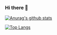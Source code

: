 ### Hi there 👋

<!--
**thornsh/thornsh** is a ✨ _special_ ✨ repository because its `README.md` (this file) appears on your GitHub profile.

Here are some ideas to get you started:

- 🔭 I’m currently working on ...
- 🌱 I’m currently learning ...
- 👯 I’m looking to collaborate on ...
- 🤔 I’m looking for help with ...
- 💬 Ask me about ...
- 📫 How to reach me: ...
- 😄 Pronouns: ...
- ⚡ Fun fact: ...
-->
[![Anurag's github stats](https://github-readme-stats.vercel.app/api?username=thornsh&layout=compact)](https://github.com/thornsh/thornsh)

[![Top Langs](https://github-readme-stats.vercel.app/api/top-langs/?username=thornsh&layout=compact)](https://github.com/thornsh/thornsh)